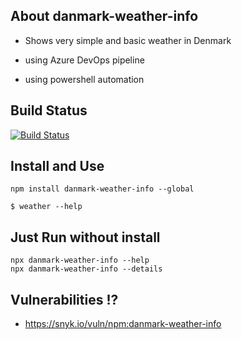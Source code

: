 ## About danmark-weather-info

- Shows very simple and basic weather in Denmark 

- using Azure DevOps pipeline 

- using powershell automation 



## Build Status

[![Build Status](https://dev.azure.com/superusers-kursus/nodejs/_apis/build/status/danmark-weather-info?branchName=master)](https://dev.azure.com/superusers-kursus/nodejs/_build/latest?definitionId=36&branchName=master)


## Install and Use

```
npm install danmark-weather-info --global

$ weather --help           
```

## Just Run without install 

```
npx danmark-weather-info --help
npx danmark-weather-info --details
```


## Vulnerabilities !?

- https://snyk.io/vuln/npm:danmark-weather-info